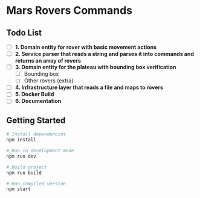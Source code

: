 # Mars Rovers Commands

## Todo List

- [ ] **1. Domain entity for rover with basic movement actions**
- [ ] **2. Service parser that reads a string and parses it into commands and returns an array of rovers**
- [ ] **3. Domain entity for the plateau with bounding box verification**
  - [ ] Bounding box
  - [ ] Other rovers (extra)
- [ ] **4. Infrastructure layer that reads a file and maps to rovers**
- [ ] **5. Docker Build**
- [ ] **6. Documentation**

## Getting Started

```bash
# Install dependencies
npm install

# Run in development mode
npm run dev

# Build project
npm run build

# Run compiled version
npm start
```
